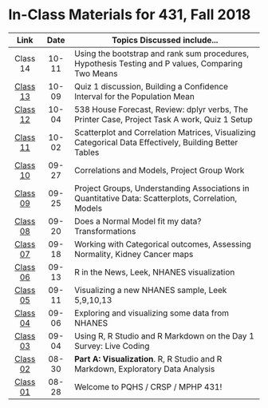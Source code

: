 # In-Class Materials for 431, Fall 2018

Link | Date | Topics Discussed include...
:----------: | :----------: | ------------------------------------------------------------------------------
Class 14 | 10-11 | Using the bootstrap and rank sum procedures, Hypothesis Testing and P values, Comparing Two Means
[Class 13](https://github.com/THOMASELOVE/431-2018/tree/master/slides/class13) | 10-09 | Quiz 1 discussion, Building a Confidence Interval for the Population Mean
[Class 12](https://github.com/THOMASELOVE/431-2018/tree/master/slides/class12) | 10-04 | 538 House Forecast, Review: dplyr verbs, The Printer Case, Project Task A work, Quiz 1 Setup
[Class 11](https://github.com/THOMASELOVE/431-2018/tree/master/slides/class11) | 10-02 | Scatterplot and Correlation Matrices, Visualizing Categorical Data Effectively, Building Better Tables
[Class 10](https://github.com/THOMASELOVE/431-2018/tree/master/slides/class10) | 09-27 | Correlations and Models, Project Group Work
[Class 09](https://github.com/THOMASELOVE/431-2018/tree/master/slides/class09) | 09-25 | Project Groups, Understanding Associations in Quantitative Data: Scatterplots, Correlation, Models
[Class 08](https://github.com/THOMASELOVE/431-2018/tree/master/slides/class08) | 09-20 | Does a Normal Model fit my data? Transformations
[Class 07](https://github.com/THOMASELOVE/431-2018/tree/master/slides/class07) | 09-18 | Working with Categorical outcomes, Assessing Normality, Kidney Cancer maps
[Class 06](https://github.com/THOMASELOVE/431-2018/tree/master/slides/class06) | 09-13 | R in the News, Leek, NHANES visualization
[Class 05](https://github.com/THOMASELOVE/431-2018/tree/master/slides/class05) | 09-11 | Visualizing a new NHANES sample, Leek 5,9,10,13
[Class 04](https://github.com/THOMASELOVE/431-2018/tree/master/slides/class04) | 09-06 | Exploring and visualizing some data from NHANES
[Class 03](https://github.com/THOMASELOVE/431-2018/tree/master/slides/class03) | 09-04 | Using R, R Studio and R Markdown on the Day 1 Survey: Live Coding
[Class 02](https://github.com/THOMASELOVE/431-2018/tree/master/slides/class02) | 08-30 | **Part A: Visualization**. R, R Studio and R Markdown, Exploratory Data Analysis
[Class 01](https://github.com/THOMASELOVE/431-2018/tree/master/slides/class01) | 08-28 | Welcome to PQHS / CRSP / MPHP 431!

